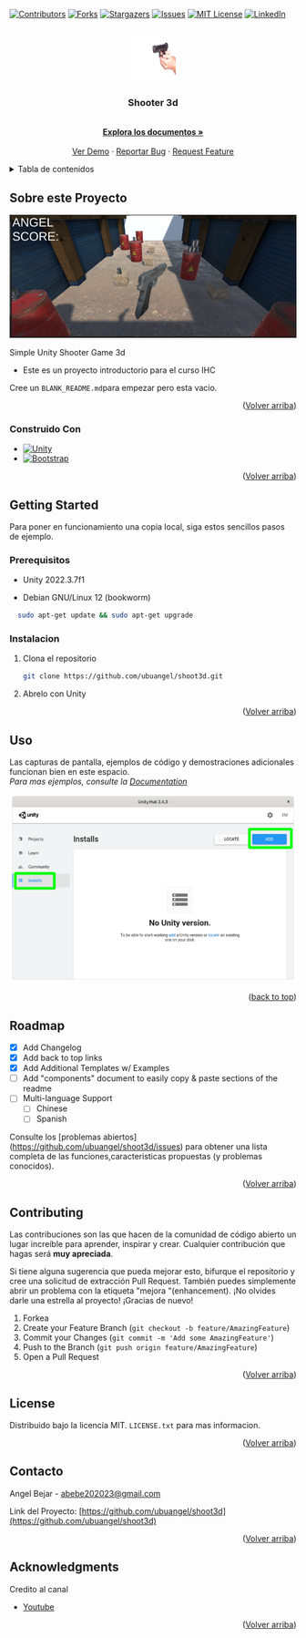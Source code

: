 <!-- Improved compatibility of back to top link: See: https://github.com/othneildrew/Best-README-Template/pull/73 -->
<a name="readme-top"></a>
<!--
*** Thanks for checking out the Best-README-Template. If you have a suggestion
*** that would make this better, please fork the repo and create a pull request
*** or simply open an issue with the tag "enhancement".
*** Don't forget to give the project a star!
*** Thanks again! Now go create something AMAZING! :D
-->



<!-- PROJECT SHIELDS -->
<!--
*** I'm using markdown "reference style" links for readability.
*** Reference links are enclosed in brackets [ ] instead of parentheses ( ).
*** See the bottom of this document for the declaration of the reference variables
*** for contributors-url, forks-url, etc. This is an optional, concise syntax you may use.
*** https://www.markdownguide.org/basic-syntax/#reference-style-links
-->
[![Contributors][contributors-shield]][contributors-url]
[![Forks][forks-shield]][forks-url]
[![Stargazers][stars-shield]][stars-url]
[![Issues][issues-shield]][issues-url]
[![MIT License][license-shield]][license-url]
[![LinkedIn][linkedin-shield]][linkedin-url]



<!-- PROJECT LOGO -->
<br />
<div align="center">
<a href="https://github.com/ubuangel/shoot3d">
    <img src="images/pistola.jpg" alt="Logo" width="80" height="80">
  </a>

<h3 align="center">Shooter 3d</h3>


  <p align="center">

   <br />
    <a href="https://github.com/ubuangel/shoot3d"><strong>Explora los documentos »</strong></a>
    <br />
    <br />
    <a href="https://github.com/ubuangel/shoot3d">Ver Demo</a>
    ·
    <a href="https://github.com/ubuangel/shoot3d/issues">Reportar Bug</a>
    ·
    <a href="https://github.com/ubuangel/shoot3d/issues">Request Feature</a>
    
  
  </p>
</div>




<!-- TABLE OF CONTENTS -->
<details>
  <summary>Tabla de contenidos</summary>
  <ol>
    <li>
      <a href="#Sobre-este-Proyecto">Sobre Este Proyecto</a>
      <ul>
        <li><a href="#construido--con">Construido Con</a></li>
      </ul>
    </li>
    <li>
      <a href="#getting-started">Getting Started</a>
      <ul>
        <li><a href="#prerequisitos">Prerequisitos</a></li>
        <li><a href="#instalacion">Instalacion</a></li>
      </ul>
    </li>
    <li><a href="#uso">Uso</a></li>
    <li><a href="#roadmap">Roadmap</a></li>
    <li><a href="#contributing">Contribuciones</a></li>
    <li><a href="#license">License</a></li>
    <li><a href="#contacto">Contacto</a></li>
    <li><a href="#acknowledgments">Agradecimientos</a></li>
  </ol>
</details>





<!-- ABOUT THE PROJECT -->
## Sobre este Proyecto

![Product Name Screen Shot][product-screenshot]

Simple Unity Shooter Game 3d 

* Este es un proyecto introductorio para el curso IHC 

Cree un  `BLANK_README.md`para empezar pero esta vacio.
<p align="right">(<a href="#readme-top">Volver arriba</a>)</p>



### Construido  Con

 

* [![Unity]][Unity-url]
* [![Bootstrap][Bootstrap.com]][Bootstrap-url]


<p align="right">(<a href="#readme-top">Volver arriba</a>)</p>



<!-- GETTING STARTED -->
## Getting Started


Para poner en funcionamiento una copia local, siga estos sencillos pasos de ejemplo.

### Prerequisitos


* Unity 2022.3.7f1


* Debian GNU/Linux 12 (bookworm)
```sh
  sudo apt-get update && sudo apt-get upgrade
  ```


### Instalacion




1. Clona el repositorio
   ```sh
   git clone https://github.com/ubuangel/shoot3d.git
   ```

2. Abrelo con Unity 


<p align="right">(<a href="#readme-top">Volver arriba</a>)</p>



<!-- USAGE EXAMPLES -->

## Uso

Las capturas de pantalla, ejemplos de código y demostraciones adicionales funcionan bien en este espacio.  
_Para mas ejemplos, consulte la  [Documentation](https://example.com)_

![imagen1][imagen1]

<p align="right">(<a href="#readme-top">back to top</a>)</p>


<!-- ROADMAP -->
## Roadmap

- [x] Add Changelog
- [x] Add back to top links
- [x] Add Additional Templates w/ Examples
- [ ] Add "components" document to easily copy & paste sections of the readme
- [ ] Multi-language Support
    - [ ] Chinese
    - [ ] Spanish

Consulte los [problemas abiertos] (https://github.com/ubuangel/shoot3d/issues) para obtener una lista completa de las funciones,caracteristicas propuestas (y problemas conocidos).

<p align="right">(<a href="#readme-top">Volver arriba</a>)</p>



<!-- CONTRIBUTING -->
## Contributing

Las contribuciones son las que hacen de la comunidad de código abierto un lugar increíble para aprender, inspirar y crear. Cualquier contribución que hagas será **muy apreciada**.

Si tiene alguna sugerencia que pueda mejorar esto, bifurque el repositorio y cree una solicitud de extracción Pull Request. También puedes simplemente abrir un problema con la etiqueta "mejora "(enhancement).
¡No olvides darle una estrella al proyecto! ¡Gracias de nuevo!

1. Forkea
2. Create your Feature Branch (`git checkout -b feature/AmazingFeature`)
3. Commit your Changes (`git commit -m 'Add some AmazingFeature'`)
4. Push to the Branch (`git push origin feature/AmazingFeature`)
5. Open a Pull Request

<p align="right">(<a href="#readme-top">Volver arriba</a>)</p>



<!-- LICENSE -->
## License

Distribuido bajo la licencia MIT. `LICENSE.txt` para mas informacion.

<p align="right">(<a href="#readme-top">Volver arriba</a>)</p>



<!-- CONTACT -->
## Contacto

Angel Bejar - abebe202023@gmail.com

Link del Proyecto: [https://github.com/ubuangel/shoot3d](https://github.com/ubuangel/shoot3d)

<p align="right">(<a href="#readme-top">Volver arriba</a>)</p>



<!-- ACKNOWLEDGMENTS -->
## Acknowledgments

Credito al canal 

* [Youtube](https://www.youtube.com/@InformatikaEHU)


<p align="right">(<a href="#readme-top">Volver arriba</a>)</p>



<!-- MARKDOWN LINKS & IMAGES -->
<!-- https://www.markdownguide.org/basic-syntax/#reference-style-links -->
[contributors-shield]: https://img.shields.io/github/contributors/ubuangel/shoot3d.svg?style=for-the-badge
[contributors-url]: https://github.com/ubuangel/shoot3d/graphs/contributors
[forks-shield]: https://img.shields.io/github/forks/ubuangel/shoot3d.svg?style=for-the-badge
[forks-url]: https://github.com/ubuangel/shoot3d/network/members
[stars-shield]: https://img.shields.io/github/stars/ubuangel/shoot3d.svg?style=for-the-badge
[stars-url]: https://github.com/ubuangel/shoot3d/stargazers
[issues-shield]: https://img.shields.io/github/issues/ubuangel/shoot3d.svg?style=for-the-badge
[issues-url]: https://github.com/ubuangel/shoot3d/issues
[license-shield]: https://img.shields.io/github/license/ubuangel/shoot3d.svg?style=for-the-badge
[license-url]: https://github.com/ubuangel/shoot3d/blob/main/LICENSE.txt
[linkedin-shield]: https://img.shields.io/badge/-LinkedIn-black.svg?style=for-the-badge&logo=linkedin&colorB=555
[linkedin-url]: https://linkedin.com/in/ubuangel
[product-screenshot]: images/proyecto1.png
[Unity]: https://img.shields.io/badge/UNITY

[imagen1]: images/pantallaso.png
[Unity-url]: https://unity.com/es
[React.js]: https://img.shields.io/badge/React-20232A?style=for-the-badge&logo=react&logoColor=61DAFB
[React-url]: https://reactjs.org/
[Vue.js]: https://img.shields.io/badge/Vue.js-35495E?style=for-the-badge&logo=vuedotjs&logoColor=4FC08D
[Vue-url]: https://vuejs.org/
[Angular.io]: https://img.shields.io/badge/Angular-DD0031?style=for-the-badge&logo=angular&logoColor=white
[Angular-url]: https://angular.io/
[Svelte.dev]: https://img.shields.io/badge/Svelte-4A4A55?style=for-the-badge&logo=svelte&logoColor=FF3E00
[Svelte-url]: https://svelte.dev/
[Laravel.com]: https://img.shields.io/badge/Laravel-FF2D20?style=for-the-badge&logo=laravel&logoColor=white
[Laravel-url]: https://laravel.com
[Bootstrap.com]: https://img.shields.io/badge/Bootstrap-563D7C?style=for-the-badge&logo=bootstrap&logoColor=white
[Bootstrap-url]: https://getbootstrap.com
[JQuery.com]: https://img.shields.io/badge/jQuery-0769AD?style=for-the-badge&logo=jquery&logoColor=white
[JQuery-url]: https://jquery.com 
